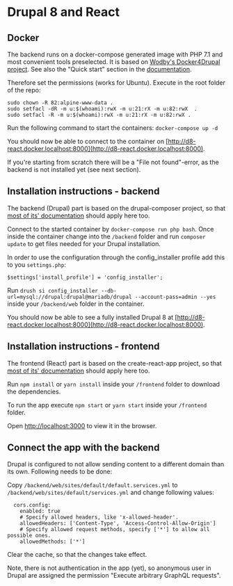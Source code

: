# Drupal 8 and React

## Docker

The backend runs on a docker-compose generated image with PHP 7.1 and most convenient tools preselected. It is based on [Wodby's Docker4Drupal project](https://github.com/wodby/docker4drupal).
See also the "Quick start" section in the [documentation](https://wodby.com/stacks/drupal/docs/local/quick-start/).

Therefore set the permissions (works for Ubuntu). Execute in the root folder of the repo:

```
sudo chown -R 82:alpine-www-data .
sudo setfacl -dR -m u:$(whoami):rwX -m u:21:rX -m u:82:rwX  .
sudo setfacl -R -m u:$(whoami):rwX -m u:21:rX -m u:82:rwX .

```

Run the following command to start the containers: `docker-compose up -d`

You should now be able to connect to the container on [http://d8-react.docker.localhost:8000](http://d8-react.docker.localhost:8000).

If you're starting from scratch there will be a "File not found"-error, as the backend is not installed yet (see next section).

## Installation instructions - backend

The backend (Drupal) part is based on the drupal-composer project, so that [most of its' documentation](https://github.com/drupal-composer/drupal-project) should apply here too.

Connect to the started container by `docker-compose run php bash`. Once inside the container change into the `/backend` folder and run `composer update` to get files needed for your Drupal installation.

In order to use the configuration through the config_installer profile add this to you `settings.php`:

`$settings['install_profile'] = 'config_installer';`

Run `drush si config_installer --db-url=mysql://drupal:drupal@mariadb/drupal --account-pass=admin --yes` inside your `/backend/web` folder in the container.

You should now be able to see a fully installed Drupal 8 at [http://d8-react.docker.localhost:8000](http://d8-react.docker.localhost:8000).

## Installation instructions - frontend

The frontend (React) part is based on the create-react-app project, so that [most of its' documentation](https://github.com/facebookincubator/create-react-app) should apply here too.

Run `npm install` or `yarn install` inside your `/frontend` folder to download the dependencies.

To run the app execute `npm start` or `yarn start` inside your `/frontend` folder.

Open [http://localhost:3000](http://localhost:3000) to view it in the browser.

## Connect the app with the backend

Drupal is configured to not allow sending content to a different domain than its own. Following needs to be done:

Copy `/backend/web/sites/default/default.services.yml` to `/backend/web/sites/default/services.yml` and change following values:

```
  cors.config:
    enabled: true
    # Specify allowed headers, like 'x-allowed-header'.
    allowedHeaders: ['Content-Type', 'Access-Control-Allow-Origin']
    # Specify allowed request methods, specify ['*'] to allow all possible ones.
    allowedMethods: ['*']
```

Clear the cache, so that the changes take effect.

Note, there is not authentication in the app (yet), so anonymous user in Drupal are assigned the permission "Execute arbitrary GraphQL requests".
